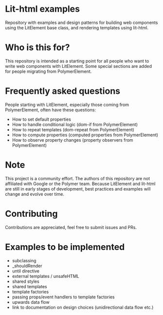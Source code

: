 # Lit-html examples
Repository with examples and design patterns for building web components using the LitElement base class, and rendering templates using lit-html.

# Who is this for?
This repository is intended as a starting point for all people who want to write web components with LitElement. Some special sections are added for people migrating from PolymerElement.

# Frequently asked questions
People starting with LitElement, especially those coming from PolymerElement, often have these questions:
* How to set default properties
* How to handle conditional logic (dom-if from PolymerElement)
* How to repeat templates (dom-repeat from PolymerElement)
* How to compute properties (computed properties from PolymerElement)
* How to observe property changes (property observers from PolymerElement)

# Note
This project is a community effort. The authors of this repository are not affiliated with Google or the Polymer team. Because LitElement and lit-html are still in early stages of development, best practices and examples will change and evolve over time.

# Contributing
Contributions are appreciated, feel free to submit issues and PRs.

# Examples to be implemented
* subclassing
* _shouldRender
* until directive
* external templates / unsafeHTML
* shared styles
* shared templates
* template factories
* passing props/event handlers to template factories
* upwards data flow
* link to documentation on design choices (unidirectional data flow etc.)

